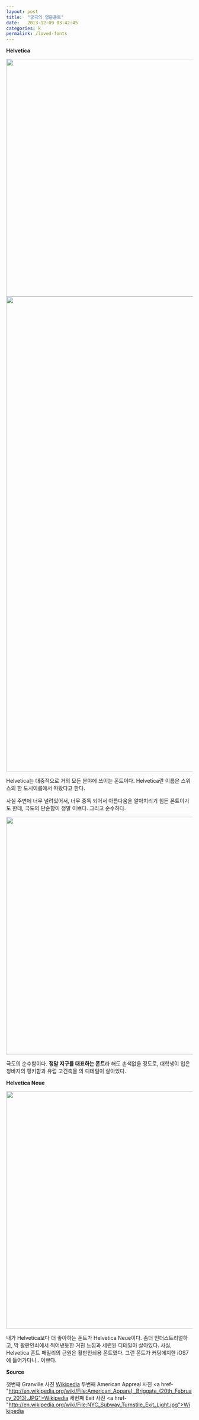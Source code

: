 ```yaml
---
layout: post
title:  "궁극의 영문폰트"
date:   2013-12-09 03:42:45
categories: k
permalink: /loved-fonts
---
```


**Helvetica**

<img src="http://farm8.staticflickr.com/7308/11274951914_2f20cbb16d_o.jpg" width="640" style="margin: 0 auto;">

<img src="http://farm4.staticflickr.com/3749/11275096634_b32f40023a_o.jpg" width="1280">

Helvetica는 대중적으로 거의 모든 분야에 쓰이는 폰트이다. Helvetica란 이름은 스위스의 한 도시이름에서 따왔다고 한다.

사실 주변에 너무 널려있어서, 너무 중독 되어서 아름다움을 알아치리기 힘든 폰트이기도 한데, 극도의 단순함이 정말 이쁘다. 
그리고 순수하다.

<img src="http://farm8.staticflickr.com/7291/11275441893_849c742eac_z.jpg" width="640" style="margin: 0 auto;">

극도의 순수함이다. **정말 지구를 대표하는 폰트**라 해도 손색없을 정도로, 대학생이 입은 청바지의 펑키함과 유럽 고건축물 
의 디테일이 살아있다.

**Helvetica Neue**

<img src="http://farm8.staticflickr.com/7452/11274685415_ec4317d496_o.jpg" width="640" style="margin: 0 auto;">

내가 Helvetica보다 더 좋아하는 폰트가 Helvetica Neue이다. 좀더 인더스트리얼하고, 막 활판인쇠에서 찍어낸듯한 거친 느낌과
세련된 디테일이 살아있다. 사실, Helvetica 폰트 패밀리의 근원은 활판인쇠용 폰트였다. 그런 폰트가 커팅에지한 iOS7에 들어가다니.. 이쁘다.



**Source**

첫번째 Granville 사진 <a href="http://en.wikipedia.org/wiki/File:Granville_CTA_sign.jpg">Wikipedia</a>
두번째 American Appreal 사진 <a href-"http://en.wikipedia.org/wiki/File:American_Apparel,_Briggate_(20th_February_2013).JPG">Wikipedia</a>
세번째 Exit 사진 <a href-"http://en.wikipedia.org/wiki/File:NYC_Subway_Turnstile_Exit_Light.jpg">Wikipedia</a>
